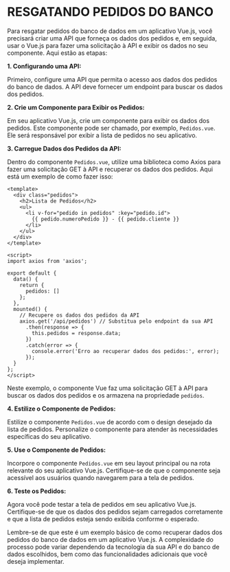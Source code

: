# RESGATANDO PEDIDOS DO BANCO
Para resgatar pedidos do banco de dados em um aplicativo Vue.js, você precisará criar uma API que forneça os dados dos pedidos e, em seguida, usar o Vue.js para fazer uma solicitação à API e exibir os dados no seu componente. Aqui estão as etapas:

**1. Configurando uma API:**

Primeiro, configure uma API que permita o acesso aos dados dos pedidos do banco de dados. A API deve fornecer um endpoint para buscar os dados dos pedidos.

**2. Crie um Componente para Exibir os Pedidos:**

Em seu aplicativo Vue.js, crie um componente para exibir os dados dos pedidos. Este componente pode ser chamado, por exemplo, `Pedidos.vue`. Ele será responsável por exibir a lista de pedidos no seu aplicativo.

**3. Carregue Dados dos Pedidos da API:**

Dentro do componente `Pedidos.vue`, utilize uma biblioteca como Axios para fazer uma solicitação GET à API e recuperar os dados dos pedidos. Aqui está um exemplo de como fazer isso:

```vue
<template>
  <div class="pedidos">
    <h2>Lista de Pedidos</h2>
    <ul>
      <li v-for="pedido in pedidos" :key="pedido.id">
        {{ pedido.numeroPedido }} - {{ pedido.cliente }}
      </li>
    </ul>
  </div>
</template>

<script>
import axios from 'axios';

export default {
  data() {
    return {
      pedidos: []
    };
  },
  mounted() {
    // Recupere os dados dos pedidos da API
    axios.get('/api/pedidos') // Substitua pelo endpoint da sua API
      .then(response => {
        this.pedidos = response.data;
      })
      .catch(error => {
        console.error('Erro ao recuperar dados dos pedidos:', error);
      });
  }
};
</script>
```

Neste exemplo, o componente Vue faz uma solicitação GET à API para buscar os dados dos pedidos e os armazena na propriedade `pedidos`.

**4. Estilize o Componente de Pedidos:**

Estilize o componente `Pedidos.vue` de acordo com o design desejado da lista de pedidos. Personalize o componente para atender às necessidades específicas do seu aplicativo.

**5. Use o Componente de Pedidos:**

Incorpore o componente `Pedidos.vue` em seu layout principal ou na rota relevante do seu aplicativo Vue.js. Certifique-se de que o componente seja acessível aos usuários quando navegarem para a tela de pedidos.

**6. Teste os Pedidos:**

Agora você pode testar a tela de pedidos em seu aplicativo Vue.js. Certifique-se de que os dados dos pedidos sejam carregados corretamente e que a lista de pedidos esteja sendo exibida conforme o esperado.

Lembre-se de que este é um exemplo básico de como recuperar dados dos pedidos do banco de dados em um aplicativo Vue.js. A complexidade do processo pode variar dependendo da tecnologia da sua API e do banco de dados escolhidos, bem como das funcionalidades adicionais que você deseja implementar.
